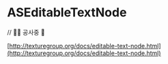 # ASEditableTextNode

// 👷‍♀️ 공사중 👷

[http://texturegroup.org/docs/editable-text-node.html](http://texturegroup.org/docs/editable-text-node.html)

